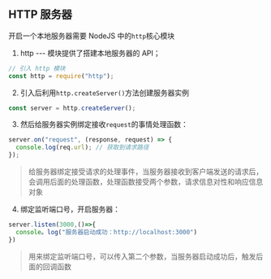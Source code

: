 ## HTTP 服务器

开启一个本地服务器需要 NodeJS 中的`http`核心模块

1. http --- 模块提供了搭建本地服务器的 API；

```js
// 引入 http 模块
const http = require("http");
```

2. 引入后利用`http.createServer()`方法创建服务器实例

```js
const server = http.createServer();
```

3. 然后给服务器实例绑定接收`request`的事情处理函数：

```js
server.on("request", (response, request) => {
  console.log(req.url); // 获取到请求路径
});
```

> 给服务器绑定接受请求的处理事件，当服务器接收到客户端发送的请求后，会调用后面的处理函数，处理函数接受两个参数，请求信息对性和响应信息对象

4. 绑定监听端口号，开启服务器：

```js
server.listen(3000,()=>{
  console。log("服务器启动成功：http://localhost:3000")
})
```

> 用来绑定监听端口号，可以传入第二个参数，当服务器启动成功后，触发后面的回调函数

